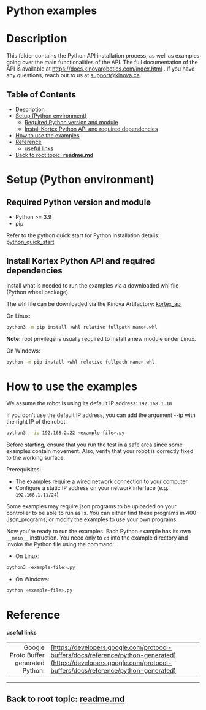 <!--
* KINOVA (R) KORTEX 3 (TM)
*
* Copyright (c) 2018 Kinova inc. All rights reserved.
*
* This software may be modified and distributed
* under the terms of the BSD 3-Clause license.
*
* Refer to the LICENSE file for details.
*
-->

<h1>Python examples</h1>

<a id="markdown-description" name="description"></a>
# Description

This folder contains the Python API installation process, as well as examples going over the main functionalities of the API. 
The full documentation of the API is available at https://docs.kinovarobotics.com/index.html .
If you have any questions, reach out to us at support@kinova.ca.
<h2>Table of Contents</h2>

<!-- TOC -->

- [Description](#description)
- [Setup (Python environment)](#setup-python-environment)
  - [Required Python version and module](#required-python-version-and-module)
  - [Install Kortex Python API and required dependencies](#install-kortex-python-api-and-required-dependencies)
- [How to use the examples](#how-to-use-the-examples)
- [Reference](#reference)
  - [useful links](#useful-links)
- [Back to root topic: **readme.md**](#back-to-root-topic-readmemd)

<!-- /TOC -->

<a id="markdown-setup-example-python-environment" name="setup-example-python-environment"></a>
# Setup (Python environment)

<a id="markdown-requested-basic-python--python-modules" name="requested-basic-python--python-modules"></a>
## Required Python version and module

- Python >= 3.9
- pip

Refer to the python quick start for Python installation details: [python_quick_start](../linked_md/python_quick_start.md)

<a id="markdown-install-python-module-kortex-api--the-needed-dependencies" name="install-python-module-kortex-api--the-needed-dependencies"></a>
## Install Kortex Python API and required dependencies  

Install what is needed to run the examples via a downloaded whl file (Python wheel package).

The whl file can be downloaded via the Kinova Artifactory: [kortex_api](https://artifactory.kinovaapps.com/artifactory/generic-public/kortex/API/3.2.0/kortex_api-3.2.0.9-py3-none-any.whl)  

On Linux:

```sh
python3 -m pip install <whl relative fullpath name>.whl
```
**Note:** root privilege is usually required to install a new module under Linux.

On Windows:

```sh
python -m pip install <whl relative fullpath name>.whl
```

<a id="markdown-how-to-use-examples-with-your-robot" name="how-to-use-examples-with-your-robot"></a>
# How to use the examples

We assume the robot is using its default IP address: ``192.168.1.10``

If you don't use the default IP address, you can add the argument --ip with the right IP of the robot.
```sh
python3 --ip 192.168.2.22 <example-file>.py
```


Before starting, ensure that you run the test in a safe area since some examples contain movement. Also, verify that your robot is correctly fixed to the working surface.

Prerequisites:
+ The examples require a wired network connection to your computer
+ Configure a static IP address on your network interface (e.g. ``192.168.1.11/24``)

Some examples may require json programs to be uploaded on your controller to be able to run as is. You can either find these programs in 400-Json_programs, or modify the examples to use your own programs.

Now you're ready to run the examples. Each Python example has its own ``__main__`` instruction. You need only to ``cd`` into the example directory and invoke the Python file using the command:

- On Linux:
```sh
python3 <example-file>.py
```
- On Windows:
```sh
python <example-file>.py
```

<a id="markdown-reference" name="reference"></a>
# Reference
<a id="markdown-useful-links" name="useful-links"></a>
#### useful links
|  |  |  
| ---: | --- |  
| Google Proto Buffer generated Python: | [https://developers.google.com/protocol-buffers/docs/reference/python-generated](https://developers.google.com/protocol-buffers/docs/reference/python-generated) | 

__________________________
<a id="markdown-back-to-root-topic-readmemd" name="back-to-root-topic-readmemd"></a>
## Back to root topic: **[readme.md](../../readme.md)**  
